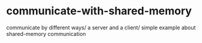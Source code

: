 # communicate-with-shared-memory
communicate by different ways/
a server and a client/
simple example about shared-memory communication
